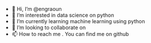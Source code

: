 - 👋 Hi, I’m @engraoun
- 👀 I’m interested in data science on python
- 🌱 I’m currently learning machine learning using python
- 💞️ I’m looking to collaborate on 
- 📫 How to reach me . You can find me on github 

<!---
engraoun/engraoun is a ✨ special ✨ repository because its `README.md` (this file) appears on your GitHub profile.
You can click the Preview link to take a look at your changes.
--->

